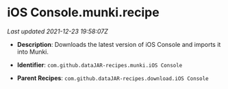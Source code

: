 # iOS Console.munki.recipe

_Last updated 2021-12-23 19:58:07Z_

- **Description**: Downloads the latest version of iOS Console and imports it into Munki.

- **Identifier**: `com.github.dataJAR-recipes.munki.iOS Console`

- **Parent Recipes**: `com.github.dataJAR-recipes.download.iOS Console`